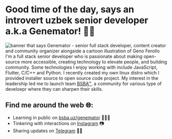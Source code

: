 # Good time of the day, says an introvert uzbek senior developer a.k.a Genemator! 🖤🏴

<img src="https://raw.githubusercontent.com/genemators/genemators/master/gh-header-image-cropped.png" alt="banner that says Genemator - senior full stack developer, content creator and community organizer alongside a cartoon illustration of Geno Ferollo">
I'm a full stack senior developer who is passionate about making open-source more accessible, creating technology to elevate people, and building community. Some technologies I enjoy working with include JavaScript, Flutter, C/C++ and Python. I recently created my own linux distro which I provided installer source to open source code project.  My interest in the leadership led me to launch team <a href="https://bsba.uz/">BSBA™</a>, a community for various type of develoepr where they can sharpen their skills.


## Find me around the web 🌐:
- Learning in public on <a href="https://bsba.uz/genemator">bsba.uz/genemator</a> 👨🏻‍💻
- Tinkering with interactions on <a href="https://instagram/genemator"> Instagram</a> 📷
- Sharing updates on <a href="https://www.t.me/genemator">Telegram</a> 🤙🏻
